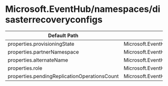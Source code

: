 # Microsoft.EventHub/namespaces/disasterrecoveryconfigs

| Default Path | Alias |
|---|---|
| properties.provisioningState | Microsoft.EventHub/namespaces/disasterrecoveryconfigs/provisioningState |
| properties.partnerNamespace | Microsoft.EventHub/namespaces/disasterrecoveryconfigs/partnerNamespace |
| properties.alternateName | Microsoft.EventHub/namespaces/disasterrecoveryconfigs/alternateName |
| properties.role | Microsoft.EventHub/namespaces/disasterrecoveryconfigs/role |
| properties.pendingReplicationOperationsCount | Microsoft.EventHub/namespaces/disasterrecoveryconfigs/pendingReplicationOperationsCount |


